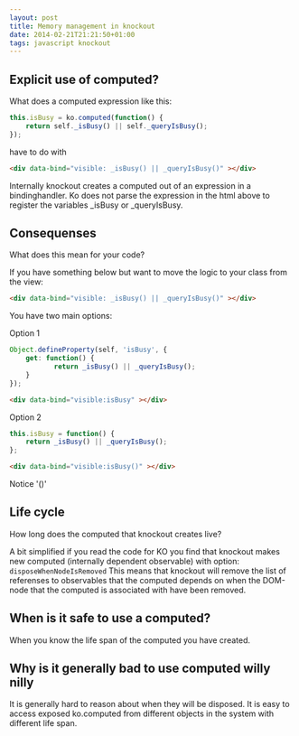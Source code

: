 ```yaml
---
layout: post
title: Memory management in knockout
date: 2014-02-21T21:21:50+01:00
tags: javascript knockout
---
```


## Explicit use of computed?

What does a computed expression like this:

~~~ javascript
this.isBusy = ko.computed(function() {
    return self._isBusy() || self._queryIsBusy();
});
~~~

have to do with

~~~ html
<div data-bind="visible: _isBusy() || _queryIsBusy()" ></div>
~~~

Internally knockout creates a computed out of an expression in a bindinghandler. Ko does not parse the expression in the html above to register the variables _isBusy or _queryIsBusy.

## Consequenses

What does this mean for your code?

If you have something below but want to move the logic to your class from the view:

~~~ html
<div data-bind="visible: _isBusy() || _queryIsBusy()" ></div>
~~~

You have two main options:

Option 1

~~~ javascript
Object.defineProperty(self, 'isBusy', {
    get: function() {
           return _isBusy() || _queryIsBusy();
    }
});
~~~

~~~ html
<div data-bind="visible:isBusy" ></div>
~~~

Option 2

~~~ javascript
this.isBusy = function() {
    return _isBusy() || _queryIsBusy();
};
~~~

~~~ html
<div data-bind="visible:isBusy()" ></div>
~~~

Notice '()'

## Life cycle

How long does the computed that knockout creates live?

A bit simplified if you read the code for KO you find that knockout makes new computed (internally dependent observable) with option:
```disposeWhenNodeIsRemoved```
This means that knockout will remove the list of referenses to observables that the computed depends on when the DOM-node that the computed is associated with have been removed.

## When is it safe to use a computed?

When you know the life span of the computed you have created.

## Why is it generally bad to use computed willy nilly

It is generally hard to reason about when they will be disposed. It is easy to access exposed ko.computed from different objects in the system with different life span.

